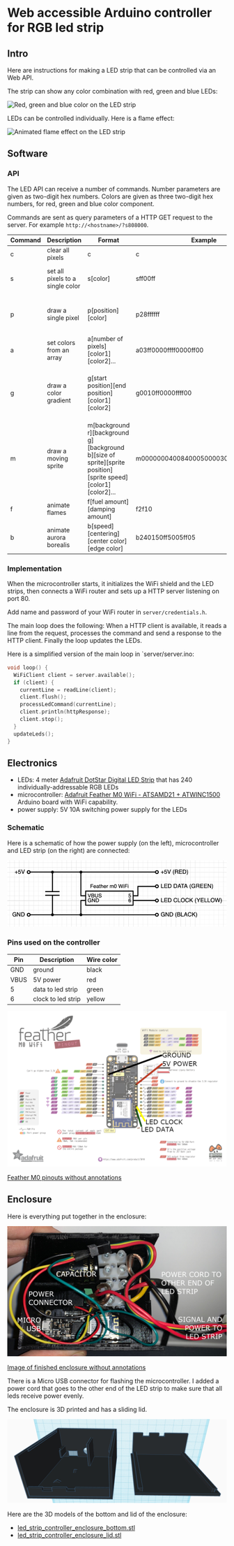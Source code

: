 # Web accessible Arduino controller for RGB led strip

## Intro

Here are instructions for making a LED strip that can be controlled via an Web API.

The strip can show any color combination with red, green and blue LEDs:

![Red, green and blue color on the LED strip](https://raw.githubusercontent.com/mtreinik/led-strip-controller/main/images/colors.gif)

LEDs can be controlled individually. Here is a flame effect:

![Animated flame effect on the LED strip](https://raw.githubusercontent.com/mtreinik/led-strip-controller/main/images/flames.gif)

## Software

### API

The LED API can receive a number of commands. Number parameters are given 
as two-digit hex numbers. Colors are given as three two-digit hex numbers, 
for red, green and blue color component.

Commands are sent as query parameters of a HTTP GET request to the
server. For example `http://<hostname>/?s808000`.


| Command | Description | Format | Example | Explanation |
|---------|-------------|--------|---------|------------------------|
| c       | clear all pixels | c | c | turns off all pixels |
| s       | set all pixels to a single color | s[color] | sff00ff | set all pixels to bright magenta |
| p       | draw a single pixel | p[position][color] | p28ffffff | set pixel number 40 (0x28 in hex) to white |
| a       | set colors from an array | a[number of pixels][color1][color2]... | a03ff0000ffff0000ff00 | set three colors: red, yellow and green |
| g       | draw a color gradient | g[start position][end position][color1][color2] | g0010ff0000ffff00 | draw a 16 pixel gradient from red to yellow at the start of the led strip |
| m       | draw a moving sprite | m[background r][background g][background b][size of sprite][sprite position][sprite speed][color1][color2]... | m000000040084000500003000006000ffffff | animate a white pixel with green fading tail quite slowly slowly on a black background |
| f       | animate flames        | f[fuel amount][damping amount] | f2f10 | 
| b       | animate aurora borealis | b[speed][centering][center color][edge color] | b240150ff5005ff05 |

### Implementation

When the microcontroller starts, it initializes the WiFi shield and the LED 
strips, then connects a WiFi router and sets up a HTTP server listening on 
port 80.

Add name and password of your WiFi router in `server/credentials.h`.

The main loop does the following: When a HTTP client is available, it reads 
a line from the request, processes the command and send a response to the 
HTTP client. Finally the loop updates the LEDs.

Here is a simplified version of the main loop in `server/server.ino:

```cpp
void loop() {
  WiFiClient client = server.available();
  if (client) {                      
    currentLine = readLine(client);
    client.flush();
    processLedCommand(currentLine);      
    client.println(httpResponse);
    client.stop();
  }
  updateLeds();
}
```

## Electronics

* LEDs: 4 meter [Adafruit DotStar Digital LED
Strip](https://www.adafruit.com/product/2239?length=4) that has 240
individually-addressable RGB LEDs
* microcontroller: [Adafruit
Feather M0 WiFi - ATSAMD21 +
ATWINC1500](https://www.adafruit.com/product/3010) Arduino board with
WiFi capability.
* power supply: 5V 10A switching power supply for the LEDs

### Schematic

Here is a schematic of how the power supply (on the left),
microcontroller and LED strip (on the right) are connected:

![Schematic of the control circuitry](https://raw.githubusercontent.com/mtreinik/led-strip-controller/main/images/schematic.png)

### Pins used on the controller

| Pin | Description           |Wire color | 
|-----|-----------------------|-----------|
|GND  | ground                | black     |
|VBUS | 5V power              | red       |
|5    | data to led strip     | green     |
|6    | clock to led strip    | yellow    |

![Feather M0 annotated with pins in use](https://raw.githubusercontent.com/mtreinik/led-strip-controller/main/images/feather.png)

[Feather M0 pinouts without annotations](https://raw.githubusercontent.com/mtreinik/led-strip-controller/main/images/feather_m0_wifi_pinout_v1.2-1.png)

## Enclosure

Here is everything put together in the enclosure:

![Finished enclosure with all electronics](https://raw.githubusercontent.com/mtreinik/led-strip-controller/main/images/finished-annotated.jpg)

[Image of finished enclosure without annotations](https://raw.githubusercontent.com/mtreinik/led-strip-controller/main/images/finished.jpg)

There is a Micro USB connector for flashing the microcontroller. I
added a power cord that goes to the other end of the LED strip to make
sure that all leds receive power evenly.

The enclosure is 3D printed and has a sliding lid.

![Enclosure for LED controller electronics](https://raw.githubusercontent.com/mtreinik/led-strip-controller/main/images/enclosure.png)

Here are the 3D models of the bottom and lid of the enclosure:

- [led_strip_controller_enclosure_bottom.stl](https://raw.githubusercontent.com/mtreinik/led-strip-controller/main/models/led_strip_controller_enclosure_bottom.stl)
- [led_strip_controller_enclosure_lid.stl](https://raw.githubusercontent.com/mtreinik/led-strip-controller/main/models/led_strip_controller_enclosure_lid.stl)
